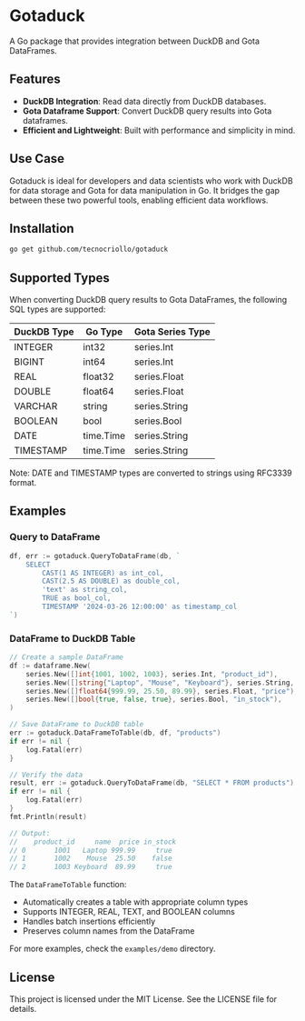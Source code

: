# Gotaduck

A Go package that provides integration between DuckDB and Gota DataFrames.

## Features

- **DuckDB Integration**: Read data directly from DuckDB databases.
- **Gota Dataframe Support**: Convert DuckDB query results into Gota dataframes.
- **Efficient and Lightweight**: Built with performance and simplicity in mind.

## Use Case

Gotaduck is ideal for developers and data scientists who work with DuckDB for data storage and Gota for data manipulation in Go. It bridges the gap between these two powerful tools, enabling efficient data workflows.

## Installation

```bash
go get github.com/tecnocriollo/gotaduck
```

## Supported Types

When converting DuckDB query results to Gota DataFrames, the following SQL types are supported:

| DuckDB Type | Go Type   | Gota Series Type |
|-------------|-----------|------------------|
| INTEGER     | int32     | series.Int      |
| BIGINT      | int64     | series.Int      |
| REAL        | float32   | series.Float    |
| DOUBLE      | float64   | series.Float    |
| VARCHAR     | string    | series.String   |
| BOOLEAN     | bool      | series.Bool     |
| DATE        | time.Time | series.String   |
| TIMESTAMP   | time.Time | series.String   |

Note: DATE and TIMESTAMP types are converted to strings using RFC3339 format.


## Examples

### Query to DataFrame
```go
df, err := gotaduck.QueryToDataFrame(db, `
    SELECT 
        CAST(1 AS INTEGER) as int_col,
        CAST(2.5 AS DOUBLE) as double_col,
        'text' as string_col,
        TRUE as bool_col,
        TIMESTAMP '2024-03-26 12:00:00' as timestamp_col
`)
```

### DataFrame to DuckDB Table
```go
// Create a sample DataFrame
df := dataframe.New(
    series.New([]int{1001, 1002, 1003}, series.Int, "product_id"),
    series.New([]string{"Laptop", "Mouse", "Keyboard"}, series.String, "name"),
    series.New([]float64{999.99, 25.50, 89.99}, series.Float, "price"),
    series.New([]bool{true, false, true}, series.Bool, "in_stock"),
)

// Save DataFrame to DuckDB table
err := gotaduck.DataFrameToTable(db, df, "products")
if err != nil {
    log.Fatal(err)
}

// Verify the data
result, err := gotaduck.QueryToDataFrame(db, "SELECT * FROM products")
if err != nil {
    log.Fatal(err)
}
fmt.Println(result)

// Output:
//    product_id     name  price in_stock
// 0       1001   Laptop 999.99     true
// 1       1002    Mouse  25.50    false
// 2       1003 Keyboard  89.99     true
```

The `DataFrameToTable` function:
- Automatically creates a table with appropriate column types
- Supports INTEGER, REAL, TEXT, and BOOLEAN columns
- Handles batch insertions efficiently
- Preserves column names from the DataFrame

For more examples, check the `examples/demo` directory.

## License

This project is licensed under the MIT License. See the LICENSE file for details.
